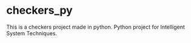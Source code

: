 # checkers_py
This is a checkers project made in python. Python project for Intelligent System Techniques.
